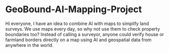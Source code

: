 # GeoBound-AI-Mapping-Project
Hi everyone, I have an idea to combine AI with maps to simplify land surveys. We use maps every day, so why not use them to check property boundaries too? Instead of calling a surveyor, anyone could verify house or farmland borders directly on a map using AI and geospatial data from anywhere in the world.
